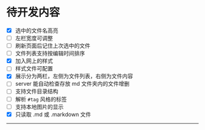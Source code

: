 # 待开发内容

- [x] 选中的文件名高亮
- [ ] 左栏宽度可调整
- [ ] 刷新页面后记住上次选中的文件
- [ ] 文件列表支持按编辑时间排序
- [x] 加入网上的样式
- [ ] 样式文件可配置
- [x] 展示分为两栏，左侧为文件列表，右侧为文件内容
- [ ] server 能自动检查存放 md 文件夹内的文件增删
- [ ] 支持文件目录结构
- [ ] 解析 `#tag` 风格的标签
- [ ] 支持本地图片的显示
- [x] 只读取 .md 或 .markdown 文件

---

